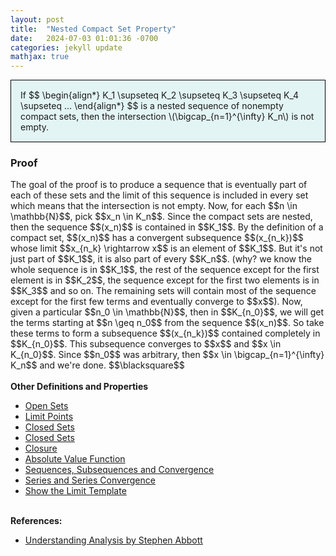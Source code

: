 ```yaml
---
layout: post
title:  "Nested Compact Set Property"
date:   2024-07-03 01:01:36 -0700
categories: jekyll update
mathjax: true
---
```

<div style="background-color: #E3F4F4; padding: 15px 15px 15px 15px; border:1px solid black;">
  If
  $$
  \begin{align*}
  K_1 \supseteq K_2 \supseteq K_3 \supseteq K_4 \supseteq ...
  \end{align*}
  $$
  is a nested sequence of nonempty compact sets, then the intersection \(\bigcap_{n=1}^{\infty} K_n\) is not empty.
</div>
<!------------------------------------------------------------------------------------>
<h3>Proof</h3>
The goal of the proof is to produce a sequence that is eventually part of each of these sets and the limit of this sequence is included in every set which means that the intersection is not empty. Now, for each $$n \in \mathbb{N}$$, pick $$x_n \in K_n$$. Since the compact sets are nested, then the sequence $$(x_n)$$ is contained in $$K_1$$. By the definition of a compact set, $$(x_n)$$ has a convergent subsequence $$(x_{n_k})$$ whose limit $$x_{n_k} \rightarrow x$$ is an element of $$K_1$$. But it's not just part of $$K_1$$, it is also part of every $$K_n$$. (why? we know the whole sequence is in $$K_1$$, the rest of the sequence except for the first element is in $$K_2$$, the sequence except for the first two elements is in $$K_3$$ and so on. The remaining sets will contain most of the sequence except for the first few terms and eventually converge to $$x$$). Now, given a particular $$n_0 \in \mathbb{N}$$, then in $$K_{n_0}$$, we will get the terms starting at $$n \geq n_0$$ from the sequence $$(x_n)$$. So take these terms to form a subsequence $$(x_{n_k})$$ contained completely in $$K_{n_0}$$. This subsequence converges to $$x$$ and $$x \in K_{n_0}$$. Since $$n_0$$ was arbitrary, then $$x \in \bigcap_{n=1}^{\infty} K_n$$ and we're done. $$\blacksquare$$
<br>
<br>
<!------------------------------------------------------------------------------------>
<b>Other Definitions and Properties</b>
<ul>
<li><a href="https://strncat.github.io/jekyll/update/2024/06/22/analysis-sets-open.html">Open Sets</a></li>
<li><a href="https://strncat.github.io/jekyll/update/2024/06/24/analysis-sets-limit-points.html">Limit Points</a></li>
<li><a href="https://strncat.github.io/jekyll/update/2024/06/25/analysis-sets-closed.html">Closed Sets</a></li>
<li><a href="https://strncat.github.io/jekyll/update/2024/07/01/analysis-sets-compact.html">Closed Sets</a></li>
<li><a href="https://strncat.github.io/jekyll/update/2024/06/28/analysis-sets-closure.html">Closure</a></li>
<li><a href="https://strncat.github.io/jekyll/update/2024/05/26/analysis-absolute-value-properties.html">Absolute Value Function</a></li>
<li><a href="https://strncat.github.io/jekyll/update/2024/05/21/analysis-seq-definitions.html">Sequences, Subsequences and Convergence</a></li>
<li><a href="https://strncat.github.io/jekyll/update/2024/06/10/analysis-series-definitions.html">Series and Series Convergence</a></li>
<li><a href="https://strncat.github.io/jekyll/update/2024/05/12/analysis-seq-limit-template.html">Show the Limit Template</a></li>
</ul>
<br>
<!------------------------------------------------------------------------------------>
<b>References:</b>
<ul>
<li><a href="https://www.amazon.com/Understanding-Analysis-Undergraduate-Texts-Mathematics/dp/1493927116">Understanding Analysis by Stephen Abbott</a></li>
</ul>
